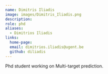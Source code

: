 ```yaml
---
name: Dimitris Iliadis
image: images/Dimitris_Iliadis.png
description: 
role: phd
aliases:
  - Dimitrios Iliadis
links:
  home-page: 
  email: dimitrios.iliadis@ugent.be
  github: diliadis
---
```


Phd student working on Multi-target prediction.

